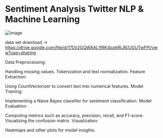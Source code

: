 # Sentiment Analysis Twitter NLP & Machine Learning    
![image](https://github.com/user-attachments/assets/c2b32f14-2a89-4de0-9d84-e94d3a62b258)

data set download -> https://drive.google.com/file/d/17Dji2GQWAAL1fRK4qzkRtJN7JGUTwFPl/view?usp=sharing  

Data Preprocessing:

Handling missing values.
Tokenization and text normalization.
Feature Extraction:

Using CountVectorizer to convert text into numerical features.
Model Training:

Implementing a Naive Bayes classifier for sentiment classification.
Model Evaluation:

Computing metrics such as accuracy, precision, recall, and F1-score.
Visualizing the confusion matrix.
Visualization:

Heatmaps and other plots for model insights.


